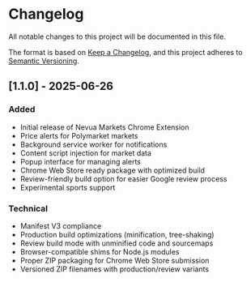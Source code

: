 # Changelog

All notable changes to this project will be documented in this file.

The format is based on [Keep a Changelog](https://keepachangelog.com/en/1.0.0/),
and this project adheres to [Semantic Versioning](https://semver.org/spec/v2.0.0.html).

## [1.1.0] - 2025-06-26

### Added
- Initial release of Nevua Markets Chrome Extension
- Price alerts for Polymarket markets
- Background service worker for notifications
- Content script injection for market data
- Popup interface for managing alerts
- Chrome Web Store ready package with optimized build
- Review-friendly build option for easier Google review process
- Experimental sports support

### Technical
- Manifest V3 compliance
- Production build optimizations (minification, tree-shaking)
- Review build mode with unminified code and sourcemaps
- Browser-compatible shims for Node.js modules
- Proper ZIP packaging for Chrome Web Store submission
- Versioned ZIP filenames with production/review variants 